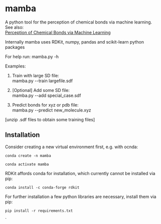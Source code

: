 # mamba
A python tool for the perception of chemical bonds via machine learning.  
See also:  
[Perception of Chemical Bonds via Machine Learning](https://chemrxiv.org/articles/preprint/Perception_of_Chemical_Bonds_via_Machine_Learning/7403630/2)

Internally mamba uses RDKit, numpy, pandas and scikit-learn python packages

For help run:
mamba.py -h

Examples:
    
1) Train with large SD file:  
  mamba.py --train largefile.sdf  
  
2) [Optional] Add some SD file:  
  mamba.py --add special_case.sdf  
  
3) Predict bonds for xyz or pdb file:  
  mamba.py --predict new_molecule.xyz  
  
[unzip .sdf files to obtain some training files]

## Installation

Consider creating a new virtual environment first, e.g. with ocnda:

`conda create -n mamba`

`conda activate mamba` 

RDKit affords conda for installation, which currently cannot be installed via pip:

`conda install -c conda-forge rdkit`

For further installation a few python libraries are necessary, install them via pip:

`pip install -r requirements.txt`


`

